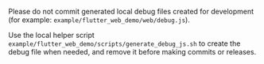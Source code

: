 Please do not commit generated local debug files created for development (for example: `example/flutter_web_demo/web/debug.js`).

Use the local helper script `example/flutter_web_demo/scripts/generate_debug_js.sh` to create the debug file when needed, and remove it before making commits or releases.
